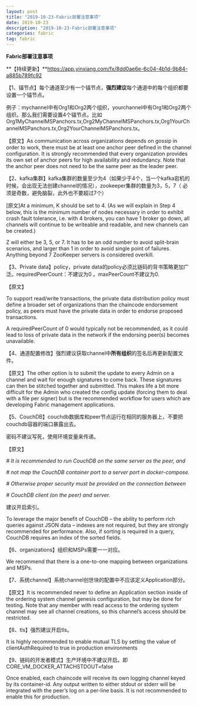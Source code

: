 ```yaml
---
layout: post
title: "2019-10-23-Fabric部署注意事项"
date: 2019-10-23
description: "2019-10-23-Fabric部署注意事项"
categories: fabric
tag: fabric
---
```

**Fabric部署注意事项**

**【持续更新】**https://app.yinxiang.com/fx/8dd0ae6e-6c04-4b1d-9b84-a885b789fc92

【1、锚节点】每个通道至少有一个锚节点，**强烈建议**每个通道中的每个组织都要设置一个锚节点。

例子：mychannel中有Org1和Org2两个组织，yourchannel中有Org1和Org2两个组织。那么我们需要设置4个锚节点。比如Org1MyChannelMSPanchors.tx,Org2MyChannelMSPanchors.tx,Org1YourChannelMSPanchors.tx,Org2YourChannelMSPanchors.tx。

【原文】As communication across organizations depends on gossip in order to work, there must be at least one anchor peer defined in the channel configuration. It is strongly recommended that every organization provides its own set of anchor peers for high availability and redundancy. Note that the anchor peer does not need to be the same peer as the leader peer.

【2、kafka集群】kafka集群的数量至少为4（如果少于4个，当一个kafka宕机的时候，会出现无法创建channel的情况），zookeeper集群的数量为3，5，7（ 必须是奇数，避免脑裂，此外也不要超过7个）

[原文]At a minimum, K should be set to 4. (As we will explain in Step 4 below, this is the minimum number of nodes necessary in order to exhibit crash fault tolerance, i.e. with 4 brokers, you can have 1 broker go down, all channels will continue to be writeable and readable, and new channels can be created.)



Z will either be 3, 5, or 7. It has to be an odd number to avoid split-brain scenarios, and larger than 1 in order to avoid single point of failures. Anything beyond 7 ZooKeeper servers is considered overkill. 

【3、Private data】policy，private data的policy必须比链码的背书策略更加广泛。requiredPeerCount：不建议为0 。maxPeerCount不建议为0. 

【原文】

To support read/write transactions, the private data distribution policy must define a broader set of organizations than the chaincode endorsement policy, as peers must have the private data in order to endorse proposed transactions. 

A requiredPeerCount of 0 would typically not be recommended, as it could lead to loss of private data in the network if the endorsing peer(s) becomes unavailable. 

【4、通道配置修改】强烈建议获取channel中**所有组织**的签名后再更新配置文件。

【原文】The other option is to submit the update to every Admin on a channel and wait for enough signatures to come back. These signatures can then be stitched together and submitted. This makes life a bit more difficult for the Admin who created the config update (forcing them to deal with a file per signer) but is the recommended workflow for users which are developing Fabric management applications.

【5、CouchDB】couchdb数据库和peer节点运行在相同的服务器上，不要把couchdb容器的端口暴露出去。 

密码不建议写死，使用环境变量来传递。 

【原文】 

*# It is recommended to run CouchDB on the same server as the peer, and*

   *# not map the CouchDB container port to a server port in docker-compose.* 

   *# Otherwise proper security must be provided on the connection between* 

*# CouchDB client (on the peer) and server.*

建议开启索引。

To leverage the major benefit of CouchDB – the ability to perform rich queries against JSON data – indexes are not required, but they are strongly recommended for performance. Also, if sorting is required in a query, CouchDB requires an index of the sorted fields.

【6、organizations】组织和MSPs需要一一对应。

We recommend that there is a one-to-one mapping between organizations and MSPs. 

【7、系统channel】系统channel创世块的配置中不应该定义Application部分。

【原文】It is recommended never to define an Application section inside of the ordering system channel genesis configuration, but may be done for testing. Note that any member with read access to the ordering system channel may see all channel creations, so this channel’s access should be restricted.

【8、tls】强烈建议开启tls。

It is highly recommended to enable mutual TLS by setting the value of clientAuthRequired to true in production environments

【9、链码的开发者模式】生产环境中不建议开启。即CORE_VM_DOCKER_ATTACHSTDOUT=false

Once enabled, each chaincode will receive its own logging channel keyed by its container-id. Any output written to either stdout or stderr will be integrated with the peer’s log on a per-line basis. It is not recommended to enable this for production.